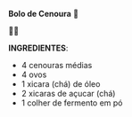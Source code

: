 **Bolo de Cenoura** :apple:



:grapes::green_heart:





**INGREDIENTES**:

- 4 cenouras médias
- 4 ovos
- 1 xicara (chá) de óleo
- 2 xicaras de açucar (chá)
- 1 colher de fermento em pó



